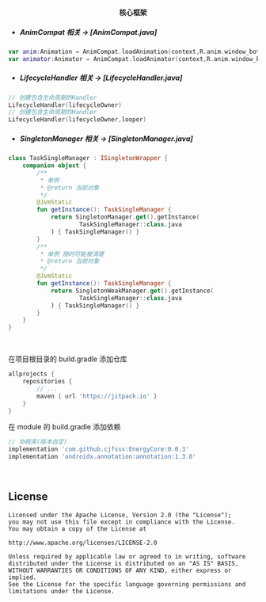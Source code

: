 
<p align="center"><strong>核心框架</strong></p>


* ##### AnimCompat  相关 -> [AnimCompat.java]
```kotlin
var anim:Animation = AnimCompat.loadAnimation(context,R.anim.window_bottom_in)
var animator:Animator = AnimCompat.loadAnimator(context,R.anim.window_bottom_in)
```
* ##### LifecycleHandler  相关 -> [LifecycleHandler.java]
```kotlin
// 创建包含生命周期的Handler
LifecycleHandler(lifecycleOwner) 
// 创建包含生命周期的Handler
LifecycleHandler(lifecycleOwner,looper)
```
* ##### SingletonManager  相关 -> [SingletonManager.java]
```kotlin
class TaskSingleManager : ISingletonWrapper {
    companion object {
        /**
         * 单例
         * @return 当前对象
         */
        @JvmStatic
        fun getInstance(): TaskSingleManager {
            return SingletonManager.get().getInstance(
                    TaskSingleManager::class.java
            ) { TaskSingleManager() }
        }
        /**
         * 单例 随时可能被清理
         * @return 当前对象
         */
        @JvmStatic
        fun getInstance(): TaskSingleManager {
            return SingletonWeakManager.get().getInstance(
                    TaskSingleManager::class.java
            ) { TaskSingleManager() }
        }
    }
}
```
<br>

在项目根目录的 build.gradle 添加仓库

```groovy
allprojects {
    repositories {
        // ...
        maven { url 'https://jitpack.io' }
    }
}
```

在 module 的 build.gradle 添加依赖

```groovy
// 协程库(版本自定)
implementation 'com.github.cjfsss:EnergyCore:0.0.3'
implementation 'androidx.annotation:annotation:1.3.0'
```

<br>


## License

```
Licensed under the Apache License, Version 2.0 (the "License");
you may not use this file except in compliance with the License.
You may obtain a copy of the License at

http://www.apache.org/licenses/LICENSE-2.0

Unless required by applicable law or agreed to in writing, software
distributed under the License is distributed on an "AS IS" BASIS,
WITHOUT WARRANTIES OR CONDITIONS OF ANY KIND, either express or implied.
See the License for the specific language governing permissions and
limitations under the License.
```
